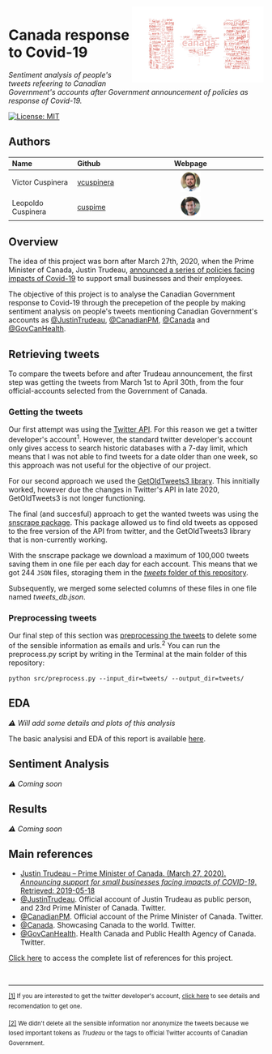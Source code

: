 <img src="img/canada_word_cloud.jpg" width="260" align = "right">

# Canada response to Covid-19
*Sentiment analysis of people's tweets refeering to Canadian Government's accounts after Government announcement of policies as response of Covid-19.*

[![License:
MIT](https://img.shields.io/badge/License-MIT-yellow.svg)](https://opensource.org/licenses/MIT)

## Authors

|Name |Github| Webpage |
|:----|:-----|:-------:|
|Victor Cuspinera | [vcuspinera](https://github.com/vcuspinera) | [<img src="/img/logo_vcuspinera.png" width=15%/>](https://vcuspinera.github.io) |
|Leopoldo Cuspinera | [cuspime](https://github.com/cuspime) | [<img src="/img/logo_cuspime.png" width=15%>](https://cuspime.github.io) |


## Overview
The idea of this project was born after March 27th, 2020, when the Prime Minister of Canada, Justin Trudeau, [announced a series of policies facing impacts of Covid-19](https://youtu.be/1o-tV0A87l8) to support small businesses and their employees.  

The objective of this project is to analyse the Canadian Government response to Covid-19 through the precepetion of the people by making sentiment analysis on people's tweets mentioning Canadian Government's accounts as [@JustinTrudeau](https://twitter.com/JustinTrudeau?s=20), [@CanadianPM](https://twitter.com/CanadianPM), [@Canada](https://twitter.com/canada?lang=en) and [@GovCanHealth](https://twitter.com/govcanhealth?lang=en).


## Retrieving tweets
To compare the tweets before and after Trudeau announcement, the first step was getting the tweets from March 1st to April 30th, from the four official-accounts selected from the Government of Canada.

### Getting the tweets
Our first attempt was using the [Twitter API](https://github.com/vcuspinera/Canada_response_covid/blob/master/src/twitter-search_v1_TwitterAPI.ipynb). For this reason we get a twitter developer's account<sup><a name="myfootnote1">1</a></sup>. However, the standard twitter developer's account only gives access to search historic databases with a 7-day limit, which means that I was not able to find tweets for a date older than one week, so this approach was not useful for the objective of our project.

For our second approach we used the [GetOldTweets3 library](https://github.com/vcuspinera/Canada_response_covid/blob/master/src/twitter-search_v2_GetOldTweets3.ipynb). This innitially worked, however due the changes in Twitter's API in late 2020, GetOldTweets3 is not longer functioning.

The final (and succesful) approach to get the wanted tweets was using the [snscrape package](https://github.com/vcuspinera/Canada_response_covid/blob/master/src/twitter-search_v3_snscrape.ipynb). This package allowed us to find old tweets as opposed to the free version of the API from twitter, and the GetOldTweets3 library that is non-currently working.

With the snscrape package we download a maximum of 100,000 tweets saving them in one file per each day for each account. This means that we got 244 `JSON` files, storaging them in the [_tweets_ folder of this repository](https://github.com/vcuspinera/Canada_response_covid/tree/master/tweets).

Subsequently, we merged some selected columns of these files in one file named _tweets_db.json_.


### Preprocessing tweets
Our final step of this section was [preprocessing the tweets](https://github.com/vcuspinera/Canada_response_covid/blob/master/src/preprocess.py) to delete some of the sensible information as emails and urls.<sup><a name="myfootnote2">2</a></sup> You can run the preprocess.py script by writing in the Terminal at the main folder of this repository:

```
python src/preprocess.py --input_dir=tweets/ --output_dir=tweets/
```

## EDA

_⚠️ Will add some details and plots of this analysis_

The basic analysisi and EDA of this report is available [here](https://github.com/vcuspinera/Canada_response_covid/blob/master/src/eda.ipynb).

## Sentiment Analysis
_⚠️ Coming soon_

## Results
_⚠️ Coming soon_

## Main references
- [Justin Trudeau – Prime Minister of Canada. (March 27, 2020). *Announcing support for small businesses facing impacts of COVID-19*. Retrieved: 2019-05-18](https://youtu.be/1o-tV0A87l8)
- [@JustinTrudeau](https://twitter.com/JustinTrudeau?s=20). Official account of Justin Trudeau as public person, and 23rd Prime Minister of Canada. Twitter.
- [@CanadianPM](https://twitter.com/CanadianPM). Official account of the Prime Minister of Canada. Twitter.
- [@Canada](https://twitter.com/canada?lang=en). Showcasing Canada to the world. Twitter.
- [@GovCanHealth](https://twitter.com/govcanhealth?lang=en). Health Canada and Public Health Agency of Canada. Twitter.

[Click here](https://github.com/vcuspinera/Canada_response_covid/blob/master/References.md) to access the complete list of references for this project.

<br>

---
<sup>[[1]](#myfootnote1) If you are interested to get the twitter developer's account, [click here](https://github.com/vcuspinera/Canada_response_covid/tree/master/keys) to see details and recomendation to get one.</sup>

<sup>[[2]](#myfootnote2) We didn't delete all the sensible information nor anonymize the tweets because we losed important tokens as _Trudeau_ or the tags to official Twitter accounts of Canadian Government.</sup>